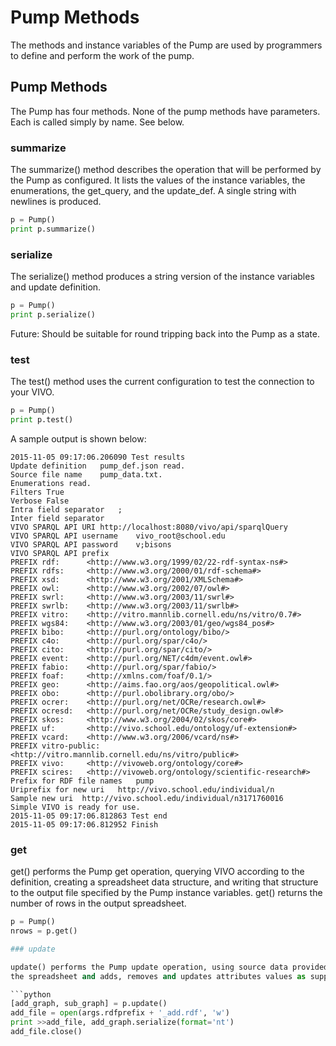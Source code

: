 # Pump Methods

The methods and instance variables of the Pump are used by programmers to define and perform the work of the pump.

## Pump Methods

The Pump has four methods.  None of the pump methods have parameters.  Each is called simply by name.  See below.

### summarize

The summarize() method describes the operation that will be performed by the Pump as configured.  It lists the values of the instance variables, the enumerations, the get_query, and the update_def. A single string with newlines is produced.

```python
p = Pump()
print p.summarize()
```

### serialize

The serialize() method produces a string version of the instance variables and update definition.

```python
p = Pump()
print p.serialize() 
```

Future:  Should be suitable for round tripping back into the Pump as a state. 

### test

The test() method uses the current configuration to test the connection to your VIVO.

```python
p = Pump()
print p.test()
```

A sample output is shown below:

```
2015-11-05 09:17:06.206090 Test results
Update definition	pump_def.json read.
Source file name	pump_data.txt.
Enumerations read.
Filters	True
Verbose	False
Intra field separator	;
Inter field separator		
VIVO SPARQL API URI	http://localhost:8080/vivo/api/sparqlQuery
VIVO SPARQL API username	vivo_root@school.edu
VIVO SPARQL API password	v;bisons
VIVO SPARQL API prefix	
PREFIX rdf:      <http://www.w3.org/1999/02/22-rdf-syntax-ns#>
PREFIX rdfs:     <http://www.w3.org/2000/01/rdf-schema#>
PREFIX xsd:      <http://www.w3.org/2001/XMLSchema#>
PREFIX owl:      <http://www.w3.org/2002/07/owl#>
PREFIX swrl:     <http://www.w3.org/2003/11/swrl#>
PREFIX swrlb:    <http://www.w3.org/2003/11/swrlb#>
PREFIX vitro:    <http://vitro.mannlib.cornell.edu/ns/vitro/0.7#>
PREFIX wgs84:    <http://www.w3.org/2003/01/geo/wgs84_pos#>
PREFIX bibo:     <http://purl.org/ontology/bibo/>
PREFIX c4o:      <http://purl.org/spar/c4o/>
PREFIX cito:     <http://purl.org/spar/cito/>
PREFIX event:    <http://purl.org/NET/c4dm/event.owl#>
PREFIX fabio:    <http://purl.org/spar/fabio/>
PREFIX foaf:     <http://xmlns.com/foaf/0.1/>
PREFIX geo:      <http://aims.fao.org/aos/geopolitical.owl#>
PREFIX obo:      <http://purl.obolibrary.org/obo/>
PREFIX ocrer:    <http://purl.org/net/OCRe/research.owl#>
PREFIX ocresd:   <http://purl.org/net/OCRe/study_design.owl#>
PREFIX skos:     <http://www.w3.org/2004/02/skos/core#>
PREFIX uf:       <http://vivo.school.edu/ontology/uf-extension#>
PREFIX vcard:    <http://www.w3.org/2006/vcard/ns#>
PREFIX vitro-public: <http://vitro.mannlib.cornell.edu/ns/vitro/public#>
PREFIX vivo:     <http://vivoweb.org/ontology/core#>
PREFIX scires:   <http://vivoweb.org/ontology/scientific-research#>
Prefix for RDF file names	pump
Uriprefix for new uri	http://vivo.school.edu/individual/n
Sample new uri	http://vivo.school.edu/individual/n3171760016
Simple VIVO is ready for use.
2015-11-05 09:17:06.812863 Test end
2015-11-05 09:17:06.812952 Finish
```

### get

get() performs the Pump get operation, querying VIVO according to the definition, creating a spreadsheet data structure, and writing that structure to the output file specified by the Pump instance variables.  get() returns the number of rows in the output spreadsheet.

```python
p = Pump()
nrows = p.get()

### update

update() performs the Pump update operation, using source data provided in a spreadsheet and a definition file supplied as JSON.  The update queries VIVO for current values, adds and removes entities as directed in 
the spreadsheet and adds, removes and updates attributes values as supplied in the spreadsheet.  update() returns an add graph and a subtract graph, which can be serialized using rdflib.  For example:

```python
[add_graph, sub_graph] = p.update()
add_file = open(args.rdfprefix + '_add.rdf', 'w')
print >>add_file, add_graph.serialize(format='nt')
add_file.close()
```